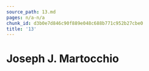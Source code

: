 ```yaml
---
source_path: 13.md
pages: n/a-n/a
chunk_id: d3b0e7d846c90f889e048c688b771c952b27cbe0
title: '13'
---
```

# Joseph J. Martocchio
